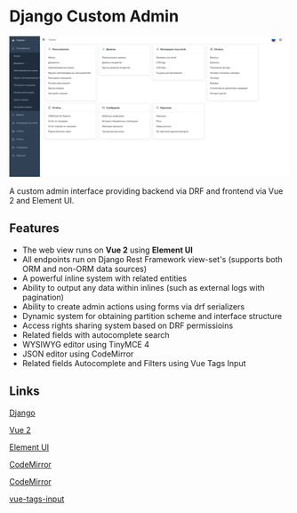 # Django Custom Admin

![Project Logo](images/logo.png)

A custom admin interface providing backend via DRF and frontend via Vue 2 and Element UI.

## Features

- The web view runs on **Vue 2** using **Element UI**
- All endpoints run on Django Rest Framework view-set's (supports both ORM and non-ORM data sources)
- A powerful inline system with related entities
- Ability to output any data within inlines (such as external logs with pagination)
- Ability to create admin actions using forms via drf serializers
- Dynamic system for obtaining partition scheme and interface structure
- Access rights sharing system based on DRF permissioins
- Related fields with autocomplete search
- WYSIWYG editor using TinyMCE 4
- JSON editor using CodeMirror
- Related fields Autocomplete and Filters using Vue Tags Input


## Links
[Django](https://www.djangoproject.com/)

[Vue 2](https://v2.vuejs.org/)

[Element UI](https://element.eleme.io)

[CodeMirror](https://codemirror.net/)

[CodeMirror](https://codemirror.net/)

[vue-tags-input](http://www.vue-tags-input.com)
